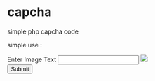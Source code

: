 # capcha
simple php capcha code

simple use :

<html>
<head>
<title>Test Form</title>
</head>
<body>
<form  method="post">
Enter Image Text
<input name="captcha" type="text">
<img src="captcha.php" /><br>
<input name="submit" type="submit" value="Submit">
</form>
</body>
</html>
